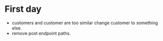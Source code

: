 # First day
- customers and customer are too similar change customer to something else.
- remove post endpoint paths.
